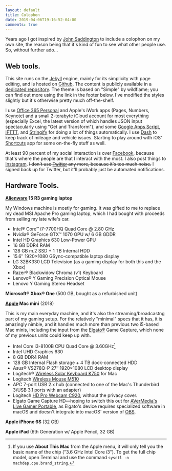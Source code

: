 ```yaml
---
layout: default
title: Colophon
date: 2019-04-06T19:16:52-04:00
comments: true
---
```


Years ago I got inspired by [John Saddington](http://john.do) to include a colophon on my own site, the reason being that it's kind of fun to see what other people use. So, without further ado&hellip;

## Web tools.

This site runs on the [Jekyll](https://jekyllrb.com/) engine, mainly for its simplicity with page editing, and is hosted on [Github](https://www.github.com). The content is publicly available in a [dedicated repository](https://github.com/swbuehler/swbuehler.github.io). The theme is based on "Simple" by wildflame; you can find out more using the link in the footer below. I've modified the styles slightly but it's otherwise pretty much off-the-shelf.

I use [Office 365 Personal](https://www.office.com) and Apple's iWork apps (Pages, Numbers, Keynote) and a <del>small</del> 2-terabyte iCloud account for most everything (especially Excel, the latest version of which handles JSON input spectacularly using "Get and Transform"), and some [Google Apps Script](https://script.google.com), [IFTTT](https://www.ifttt.com), and [Stringify](https://www.stringify.com) for doing a lot of things automatically. I use [Dash](https://dash.by) to keep track of mileage and vehicle issues. Starting to play around with iOS' [Shortcuts](https://support.apple.com/guide/shortcuts/welcome/ios) app for some on-the-fly stuff as well.

At least 90 percent of my social interaction is over [Facebook](https://fb.me/stevenwatsonbuehler), because that's where the people are that I interact with the most. I also post things to [Instagram](https://www.instagram.com/stevenwatsonb). <del>I don't use [Twitter](https://www.twitter.com) any more, because it's too much noise.</del> I signed back up for Twitter, but it'll probably just be automated notifications.

## Hardware Tools.

**[Alienware](https://www.alienware.com) 15 R3 gaming laptop**

My Windows machine is mostly for gaming. It was gifted to me to replace my dead MSI Apache Pro gaming laptop, which I had bought with proceeds from selling my late wife's car. 

- Intel&reg; Core&trade; i7-7700HQ Quad Core @ 2.80 GHz
- Nvidia&reg; GeForce GTX&trade; 1070 GPU w/ 6 GB GDDR
- Intel HD Graphics 630 Low-Power GPU
- 16 GB DDR4 RAM
- 128 GB m.2 SSD + 1 TB Internal HDD
- 15.6&Prime; 1920&times;1080 GSync-compatible laptop display
- LG 32BK330 LCD Television (as a gaming display for both this and the Xbox)
- Razer&reg; Blackwidow Chroma (v1) Keyboard
- Lenovo&reg; Y Gaming Precision Optical Mouse
- Lenovo Y Gaming Stereo Headset

**Microsoft&reg; Xbox&reg; One** (500 GB, bought as a refurbished unit)

**[Apple](https://www.apple.com/mac-mini) Mac mini** (2018)

This is my main everyday machine, and it's also the streaming/broadcastng part of my gaming setup. For the relatively "minimal" specs that it has, it is amazingly nimble, and it handles much more than previous two i5-based Mac minis, including the input from the [Elgato®](http://www.elgato.com) Game Capture, which none of my previous units could keep up with.

- Intel Core i3-8100B CPU Quad Core @ 3.60GHz[^1]
- Intel UHD Graphics 630
- 8 GB DDR4 RAM
- 128 GB Internal Flash storage + 4 TB dock-connected HDD
- Asus&reg; VS278Q-P 27&Prime; 1920&times;1080 LCD desktop display
- Logitech&reg; [Wireless Solar Keyboard K750](http://www.logitech.com/k750) for Mac
- Logitech [Wireless Mouse M510](https://www.logitech.com/en-us/product/wireless-mouse-m510)
- APC 7-port USB 2.x hub (connected to one of the Mac's Thunderbird 3/USB 3.1 ports with an adapter)
- Logitech [HD Pro Webcam C920](https://www.logitech.com/en-us/product/hd-pro-webcam-c920s?crid=34), without the privacy cover.
- Elgato Game Capture HD&mdash;hoping to switch this out for [AVerMedia's Live Gamer Portable](https://www.avermedia.com/event/GC513/), as Elgato's device requires specialized software in macOS and doesn't integrate into macOS' version of [OBS](https://obsproject.com/).

**Apple iPhone 6S** (32 GB)

**Apple iPad** (6th Generation w/ Apple Pencil, 32 GB)

[^1]: If you use **About This Mac** from the Apple menu, it will only tell you the basic name of the chip ("3.6 GHz Intel Core i3"). To get the full chip model, open Terminal and use the command `sysctl -n machdep.cpu.brand_string`.
